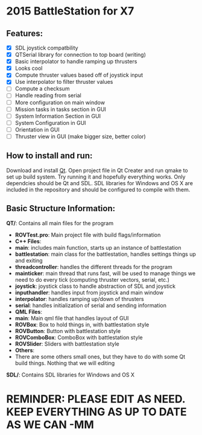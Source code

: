 2015 BattleStation for X7
=========================

Features:
---------------------
- [x] SDL joystick compatbility
- [x] QTSerial library for connection to top board (writing)
- [x] Basic interpolator to handle ramping up thrusters
- [x] Looks cool  
- [x] Compute thruster values based off of joystick input
- [x] Use interpolator to filter thruster values
- [ ] Compute a checksum
- [ ] Handle reading from serial
- [ ] More configuration on main window
- [ ] Mission tasks in tasks section in GUI
- [ ] System Information Section in GUI
- [ ] System Configuration in GUI
- [ ] Orientation in GUI
- [ ] Thruster view in GUI (make bigger size, better color)

How to install and run:
-----------------------
Download and install [Qt](http://qt-project.org/). Open project file in Qt Creater and run qmake to set up build system. Try running it and hopefully everything works. Only dependcies should be Qt and SDL. SDL libraries for Windows and OS X are included in the repository and should be configured to compile with them.


Basic Structure Information:
----------------------------
**QT/**: Contains all main files for the program  
- **ROVTest.pro**: Main project file with build flags/information  
- **C++ Files**:  
 - **main**: includes main function, starts up an instance of battlestation  
 - **battlestation**: main class for the battlestation, handles settings things up and exiting  
 - **threadcontroller**: handles the different threads for the program  
 - **mainticker**: main thread that runs fast, will be used to manage things we need to do every tick (computing thruster vectors, serial, etc.)  
 - **joystick**: joystick class to handle abstraction of SDL and joystick  
 - **inputhandler**: handles input from joystick and main window  
 - **interpolator**: handles ramping up/down of thrusters  
 - **serial**: handles initialization of serial and sending information  
- **QML Files**:  
 - **main**: Main qml file that handles layout of GUI  
 - **ROVBox**: Box to hold things in, with battlestation style  
 - **ROVButton**: Button with battlestation style  
 - **ROVComboBox**: ComboBox with battlestation style  
 - **ROVSlider**: Sliders with battlestation style  
- **Others**:  
 - There are some others small ones, but they have to do with some Qt build things. Nothing that we will editing  

**SDL/**: Contains SDL libraries for Windows and OS X  


# REMINDER: PLEASE EDIT AS NEED. KEEP EVERYTHING AS UP TO DATE AS WE CAN -MM #
